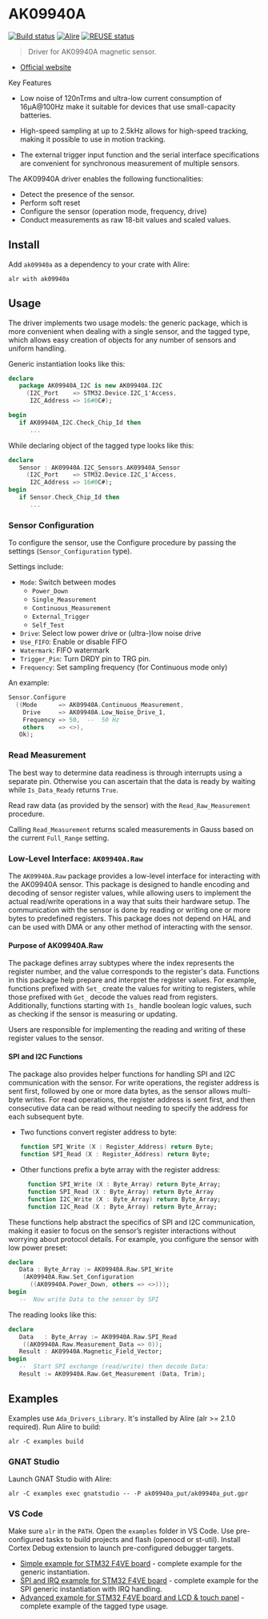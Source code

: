 # AK09940A

[![Build status](https://github.com/reznikmm/ak09940a/actions/workflows/alire.yml/badge.svg)](https://github.com/reznikmm/ak09940a/actions/workflows/alire.yml)
[![Alire](https://img.shields.io/endpoint?url=https://alire.ada.dev/badges/ak09940a.json)](https://alire.ada.dev/crates/ak09940a.html)
[![REUSE status](https://api.reuse.software/badge/github.com/reznikmm/ak09940a)](https://api.reuse.software/info/github.com/reznikmm/ak09940a)

> Driver for AK09940A magnetic sensor.

- [Official website](https://www.akm.com/eu/en/products/tri-axis-magnetic-sensor/lineup-tri-axis-magnetic-sensor/ak09940a/)

Key Features

- Low noise of 120nTrms and ultra-low current consumption of 16μA@100Hz make
  it suitable for devices that use small-capacity batteries.

- High-speed sampling at up to 2.5kHz allows for high-speed tracking, making
  it possible to use in motion tracking.

- The external trigger input function and the serial interface specifications
  are convenient for synchronous measurement of multiple sensors.

The AK09940A driver enables the following functionalities:

- Detect the presence of the sensor.
- Perform soft reset
- Configure the sensor (operation mode, frequency, drive)
- Conduct measurements as raw 18-bit values and scaled values.

## Install

Add `ak09940a` as a dependency to your crate with Alire:

    alr with ak09940a

## Usage

The driver implements two usage models: the generic package, which is more
convenient when dealing with a single sensor, and the tagged type, which
allows easy creation of objects for any number of sensors and uniform handling.

Generic instantiation looks like this:

```ada
declare
   package AK09940A_I2C is new AK09940A.I2C
     (I2C_Port    => STM32.Device.I2C_1'Access,
      I2C_Address => 16#0C#);

begin
   if AK09940A_I2C.Check_Chip_Id then
      ...
```

While declaring object of the tagged type looks like this:

```ada
declare
   Sensor : AK09940A.I2C_Sensors.AK09940A_Sensor
     (I2C_Port    => STM32.Device.I2C_1'Access,
      I2C_Address => 16#0C#);
begin
   if Sensor.Check_Chip_Id then
      ...
```

### Sensor Configuration

To configure the sensor, use the Configure procedure by passing the settings
(`Sensor_Configuration` type).

Settings include:

- `Mode`: Switch between modes
  - `Power_Down`
  - `Single_Measurement`
  - `Continuous_Measurement`
  - `External_Trigger`
  - `Self_Test`
- `Drive`: Select low power drive or (ultra-)low noise drive
- `Use_FIFO`: Enable or disable FIFO
- `Watermark`: FIFO watermark
- `Trigger_Pin`: Turn DRDY pin to TRG pin.
- `Frequency`: Set sampling frequency (for Continuous mode only)


An example:
```ada
Sensor.Configure
  ((Mode      => AK09940A.Continuous_Measurement,
    Drive     => AK09940A.Low_Noise_Drive_1,
    Frequency => 50,  --  50 Hz
    others    => <>),
   Ok);
```

### Read Measurement

The best way to determine data readiness is through interrupts using
a separate pin. Otherwise you can ascertain that the data is ready by
waiting while `Is_Data_Ready` returns `True`.

Read raw data (as provided by the sensor) with the `Read_Raw_Measurement`
procedure.

Calling `Read_Measurement` returns scaled measurements in Gauss based on
the current `Full_Range` setting.

### Low-Level Interface: `AK09940A.Raw`

The `AK09940A.Raw` package provides a low-level interface for interacting with
the AK09940A sensor. This package is designed to handle encoding and decoding
of sensor register values, while allowing users to implement the actual
read/write operations in a way that suits their hardware setup. The
communication with the sensor is done by reading or writing one or more bytes
to predefined registers. This package does not depend on HAL and can be used
with DMA or any other method of interacting with the sensor.

#### Purpose of AK09940A.Raw

The package defines array subtypes where the index represents the register
number, and the value corresponds to the register's data. Functions in this
package help prepare and interpret the register values. For example, functions
prefixed with `Set_` create the values for writing to registers, while those
prefixed with `Get_` decode the values read from registers. Additionally,
functions starting with `Is_` handle boolean logic values, such as checking
if the sensor is measuring or updating.

Users are responsible for implementing the reading and writing of these
register values to the sensor.

#### SPI and I2C Functions

The package also provides helper functions for handling SPI and I2C
communication with the sensor. For write operations, the register
address is sent first, followed by one or more data bytes, as the
sensor allows multi-byte writes. For read operations, the register
address is sent first, and then consecutive data can be read without
needing to specify the address for each subsequent byte.

- Two functions convert register address to byte:

  ```ada
  function SPI_Write (X : Register_Address) return Byte;
  function SPI_Read (X : Register_Address) return Byte;
  ```

- Other functions prefix a byte array with the register address:

  ```ada
    function SPI_Write (X : Byte_Array) return Byte_Array;
    function SPI_Read (X : Byte_Array) return Byte_Array
    function I2C_Write (X : Byte_Array) return Byte_Array;
    function I2C_Read (X : Byte_Array) return Byte_Array;
  ```

These functions help abstract the specifics of SPI and I2C communication,
making it easier to focus on the sensor’s register interactions without
worrying about protocol details. For example, you configure the sensor
with low power preset:

```ada
declare
   Data : Byte_Array := AK09940A.Raw.SPI_Write
    (AK09940A.Raw.Set_Configuration
      ((AK09940A.Power_Down, others => <>)));
begin
   --  Now write Data to the sensor by SPI
```

The reading looks like this:

```ada
declare
   Data   : Byte_Array := AK09940A.Raw.SPI_Read
    ((AK09940A.Raw.Measurement_Data => 0));
   Result : AK09940A.Magnetic_Field_Vector;
begin
   --  Start SPI exchange (read/write) then decode Data:
   Result := AK09940A.Raw.Get_Measurement (Data, Trim);
```

## Examples

Examples use `Ada_Drivers_Library`. It's installed by Alire (alr >= 2.1.0 required).
Run Alire to build:

    alr -C examples build

### GNAT Studio

Launch GNAT Studio with Alire:

    alr -C examples exec gnatstudio -- -P ak09940a_put/ak09940a_put.gpr

### VS Code

Make sure `alr` in the `PATH`.
Open the `examples` folder in VS Code. Use pre-configured tasks to build
projects and flash (openocd or st-util). Install Cortex Debug extension
to launch pre-configured debugger targets.

- [Simple example for STM32 F4VE board](examples/ak09940a_put) - complete
  example for the generic instantiation.
- [SPI and IRQ example for STM32 F4VE board](examples/ak09940a_spi) - complete
  example for the SPI generic instantiation with IRQ handling.
- [Advanced example for STM32 F4VE board and LCD & touch panel](examples/ak09940a_lcd) -
  complete example of the tagged type usage.
